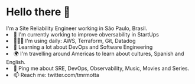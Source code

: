 <h1> Hello there 👋 </h1>
I'm a Site Reliability Engineer working in São Paulo, Brasil.

<li> 🦄 I'm currently working to improve obversability in StartUps </li>
<li> 👨🏽‍💻 I'm using daily: AWS, Terraform, Git, Datadog </li>
<li> 🌱 Learning a lot about DevOps and Software Engineering </li>
<li> 🌍 I'm travelling around Americas to learn about cultures, Spanish and English. </li>
<li> 💬 Ping me about SRE, DevOps, Observability, Music, Movies and Series. </li>
<li> 📫 Reach me: twitter.com/tmrmotta </li>
